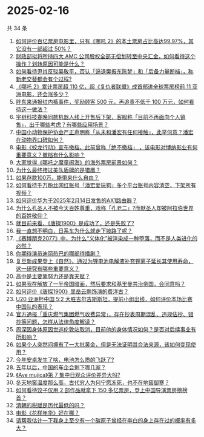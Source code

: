 # 2025-02-16

共 34 条

<!-- BEGIN -->
<!-- 最后更新时间 Sun Feb 16 2025 03:17:47 GMT+0800 (China Standard Time) -->

1. [如何评价百亿票房电影里，只有《哪吒 2》的本土票房占比高达99.97%，其它没有一部超过 50%？](https://www.zhihu.com/question/12261493929)
1. [财政部拟将所持四大 AMC 公司股权全部无偿划转至中央汇金，如何看待这个操作？划转原因可能是什么？](https://www.zhihu.com/question/12245614575)
1. [如何看待尹肖反驳吴敬平，否认「逼退樊振东陈梦」和「后备力量断档」，称新老交替都会有个过程?](https://www.zhihu.com/question/12340553632)
1. [《哪吒 2》累计票房超 110 亿，超《复仇者联盟》成首部进全球票房榜前 11 亚洲电影，还会涨多少？](https://www.zhihu.com/question/12313666892)
1. [胖东来通报红内裤事件，奖励顾客 500 元，再追责不低于 100 万元，如何看待这一做法？](https://www.zhihu.com/question/12245528998)
1. [宇树科技春晚同款机器人线上开售后下架，客服称「目前不再面向个人销售」，出于哪些考虑？有哪些应用场景？](https://www.zhihu.com/question/12029665174)
1. [中国小动物保护协会严正声明称「从未和潘宏有任何接触」，此举何意？潘宏在动物界口碑如何？](https://www.zhihu.com/question/12216187570)
1. [电影《蛟龙行动》宣布撤档，此前曾称「绝不撤档」 ，该电影对博纳影业有何重要意义？撤档有什么影响？](https://www.zhihu.com/question/12230894261)
1. [大家觉得《哪吒之魔童闹海》的海外票房前景如何？](https://www.zhihu.com/question/11212898612)
1. [为什么最终接过美队盾牌的是猎鹰？](https://www.zhihu.com/question/11811598622)
1. [如果存款100万，能带来什么自由？](https://www.zhihu.com/question/1474984369)
1. [如何看待千万粉丝网红账号「潘宏爱玩狗」多个平台账号内容清空，下架所有视频？](https://www.zhihu.com/question/12239248031)
1. [如何评价华为于2025年2月14日发售的AX1路由器？](https://www.zhihu.com/question/12292005486)
1. [为什么孔圣人不被今天百姓尊重，戏称「孔老二」?而默圣人却被阿拉伯世界的百姓敬仰？](https://www.zhihu.com/question/10849401132)
1. [就目前来看，《唐探1900》是成功了，还是失败了?](https://www.zhihu.com/question/12037985431)
1. [我一直想不明白，日系车为什么就走下坡路了呢？](https://www.zhihu.com/question/11984385154)
1. [《赛博朋克2077》中，为什么“义体化”被渲染成一种堕落，而不是人类进化的必然？](https://www.zhihu.com/question/12188418655)
1. [你期待演员迪丽热巴的哪部待播剧？](https://www.zhihu.com/question/12310077624)
1. [复旦新成果登上《自然》，通过为锂电池电解液补充锂离子延长其使用寿命，这一研究有哪些重要意义？](https://www.zhihu.com/question/12085211388)
1. [高中是主要靠努力还是靠天赋？](https://www.zhihu.com/question/658568595)
1. [如果我在解放了一半帝国暗面，然后要求和基里曼共治帝国，会同意吗？](https://www.zhihu.com/question/757001493)
1. [如何评价《唐探1900》里岳云鹏饰演的费洋古？](https://www.zhihu.com/question/11043445775)
1. [U20 亚洲杯中国 5:2 大胜吉尔吉斯斯坦，提前小组出线，如何评价本场比赛中国队的表现？](https://www.zhihu.com/question/12342124610)
1. [官方通报「重庆燃气集团燃气收费异常」，存在抄表周期混乱、违规估抄、错抄等问题，怎样从法律角度解读？](https://www.zhihu.com/question/12236096085)
1. [周深因身体原因世巡伦敦站取消，目前他的身体情况如何？是否对后续事业有所影响？](https://www.zhihu.com/question/12287143009)
1. [如果个人突然间拥有了一大批黄金，但是无法证明其合法来源，该如何变现使用？](https://www.zhihu.com/question/507736529)
1. [今年安卓发生了啥，电池怎么质的飞跃了?](https://www.zhihu.com/question/2121086623)
1. [五年以后，中国的车企会剩下哪几家？](https://www.zhihu.com/question/5799543381)
1. [《Ave mujica》第 7 集中日观众评价差异大吗?](https://www.zhihu.com/question/12296354430)
1. [冬天地窖温度那么高，古代穷人为何宁愿冻死，也不在地窖御寒？](https://www.zhihu.com/question/6979494392)
1. [如何看待饺子仅用 2 部作品就拿下 150 多亿票房，登上中国导演票房榜榜首？](https://www.zhihu.com/question/12282274980)
1. [清朝的税赋是历代最低的吗？](https://www.zhihu.com/question/667472277)
1. [电影《花样年华》好在哪？](https://www.zhihu.com/question/22882010)
1. [请帮我估计一下我身上至少有一个碳原子曾经在李白的身上存在过的概率有多大？](https://www.zhihu.com/question/11664079878)

<!-- END -->
